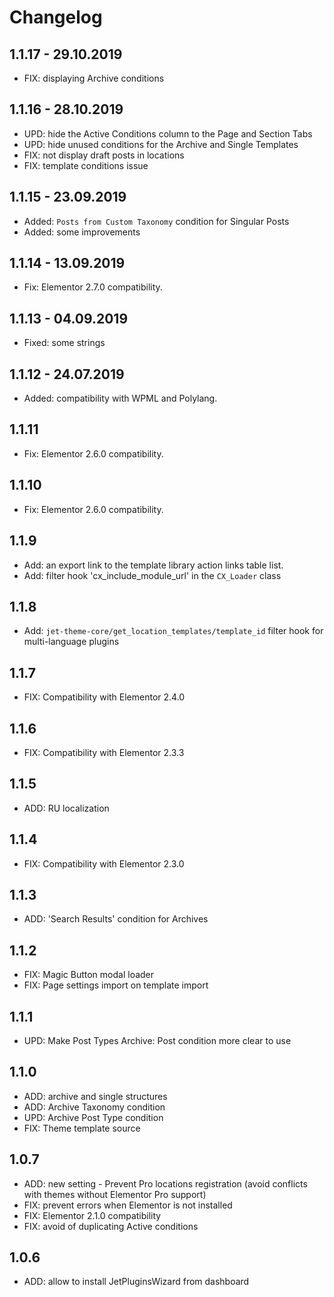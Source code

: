 # Changelog

## 1.1.17 - 29.10.2019
- FIX: displaying Archive conditions

## 1.1.16 - 28.10.2019
- UPD: hide the Active Conditions column to the Page and Section Tabs
- UPD: hide unused conditions for the Archive and Single Templates
- FIX: not display draft posts in locations
- FIX: template conditions issue

## 1.1.15 - 23.09.2019
-  Added: `Posts from Custom Taxonomy` condition for Singular Posts
-  Added: some improvements

## 1.1.14 - 13.09.2019
-  Fix: Elementor 2.7.0 compatibility.

## 1.1.13 - 04.09.2019
-  Fixed: some strings

## 1.1.12 - 24.07.2019
-  Added: compatibility with WPML and Polylang.

## 1.1.11
-  Fix: Elementor 2.6.0 compatibility.

## 1.1.10
-  Fix: Elementor 2.6.0 compatibility.

## 1.1.9
-  Add: an export link to the template library action links table list.
-  Add: filter hook 'cx_include_module_url' in the `CX_Loader` class

## 1.1.8
-  Add: `jet-theme-core/get_location_templates/template_id` filter hook for multi-language plugins

## 1.1.7
- FIX: Compatibility with Elementor 2.4.0

## 1.1.6
- FIX: Compatibility with Elementor 2.3.3

## 1.1.5
- ADD: RU localization

## 1.1.4
- FIX: Compatibility with Elementor 2.3.0

## 1.1.3
- ADD: 'Search Results' condition for Archives

## 1.1.2
- FIX: Magic Button modal loader
- FIX: Page settings import on template import

## 1.1.1
- UPD: Make Post Types Archive: Post condition more clear to use

## 1.1.0
- ADD: archive and single structures
- ADD: Archive Taxonomy condition
- UPD: Archive Post Type condition
- FIX: Theme template source

## 1.0.7

- ADD: new setting - Prevent Pro locations registration (avoid conflicts with themes without Elementor Pro support)
- FIX: prevent errors when Elementor is not installed
- FIX: Elementor 2.1.0 compatibility
- FIX: avoid of duplicating Active conditions

## 1.0.6

- ADD: allow to install JetPluginsWizard from dashboard
